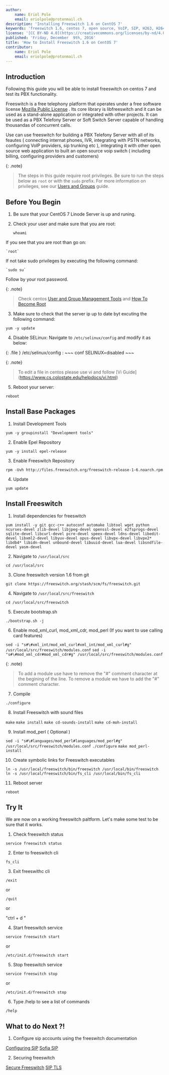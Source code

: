 ```yaml
---
author:
    name: Eriol Pole
    email: eriolpole@protonmail.ch
description: 'Installing Freeswitch 1.6 on CentOS 7'
keywords: 'freeswitch 1.6, centos 7, open source, VoIP, SIP, H263, H264, IVR, API, skypopen, H.323, SCCP'
license: '[CC BY-ND 4.0](https://creativecommons.org/licenses/by-nd/4.0)'
published: 'Friday, December  9th, 2016'
title: 'How to Install Freeswitch 1.6 on CentOS 7'
contributor:
    name: Eriol Pole
	email: eriolpole@protonmail.ch
---
```


## Introduction

Following this guide you will be able to install freeswitch on centos 7 and test its PBX functionality. 

Freeswitch is a free telephony platform that operates under a free software license [Mozilla Public License](https://www.mozilla.org/en-US/MPL/) . Its core library is libfreeswitch and it can be used as a stand-alone application or integrated with other projects. It can be used as a PBX Telefony Server or Soft Switch Server capable of handling thousandas of concurrent calls.

Use can use freeswitch for building a PBX Telefony Server with all of its feautes ( connecting internat phones, IVR, integrating with PSTN networks, configuring VoIP providers, sip trunking etc ), integrating it with other open source web application to built an open source voip switch ( including billing, configuring providers and customers)

{: .note}
> The steps in this guide require root privileges. Be sure to run the steps below as `root` or with the `sudo` prefix. For more information on privileges, see our [Users and Groups](/docs/tools-reference/linux-users-and-groups) guide. 

## Before You Begin

1. Be sure that your CentOS 7 Linode Server is up and runing.
2. Check your user and make sure that you are root:

    `whoami`

If you see that you are root than go on:

	`root`
	
If not take sudo privileges by executing the following command:

	`sudo su`
	
Follow by your root password.

{: .note}
> Check centos [User and Group Management Tools](https://www.centos.org/docs/5/html/Deployment_Guide-en-US/s1-users-tools.html) and [How To Become Root](https://wiki.centos.org/TipsAndTricks/BecomingRoot)
	
3. Make sure to check that the server ip up to date byt excuting the following command: 

`yum -y update`

4. Disable SELinux: Navigate to `/etc/selinux/config` and modify it as below:

{: .file }
/etc/selinux/config
:   ~~~ conf
    SELINUX=disabled
    ~~~

{: .note}
> To edit a file in centos please use vi and follow  [Vi Guide] (https://www.cs.colostate.edu/helpdocs/vi.html)

5. Reboot your server:

`reboot`


## Install Base Packages

1. Install Development Tools

`yum -y groupinstall "Development tools"`

2. Enable Epel Repository

`yum -y install epel-release`

3. Enable Freeswitch Repository

`rpm -Uvh http://files.freeswitch.org/freeswitch-release-1-6.noarch.rpm`

4. Update

`yum update`

## Install Freeswitch

1. Install dependencies for freeswitch

`yum install -y git gcc-c++ autoconf automake libtool wget python ncurses-devel zlib-devel libjpeg-devel openssl-devel e2fsprogs-devel sqlite-devel libcurl-devel pcre-devel speex-devel ldns-devel libedit-devel libxml2-devel libyuv-devel opus-devel libvpx-devel libvpx2* libdb4* libidn-devel unbound-devel libuuid-devel lua-devel libsndfile-devel yasm-devel`

2. Navigate to `/usr/local/src`

`cd /usr/local/src`

3. Clone freeswitch version 1.6 from git 

`git clone https://freeswitch.org/stash/scm/fs/freeswitch.git`

4. Navigate to `/usr/local/src/freeswitch`

`cd /usr/local/src/freeswitch`

5. Execute bootstrap.sh

`./bootstrap.sh -j`

6. Enable mod_xml_curl, mod_xml_cdr, mod_perl (If you want to use calling card features)

`sed -i "s#\#xml_int/mod_xml_curl#xml_int/mod_xml_curl#g" /usr/local/src/freeswitch/modules.conf`
`sed -i "s#\#mod_xml_cdr#mod_xml_cdr#g" /usr/local/src/freeswitch/modules.conf`

{: .note}
> To add a module use have to remove the "#" comment character at the begining of the line. To remove a module we have to add the "#" comment character. 

7. Compile

`./configure`

8. Install Freeswitch with sound files

`make`
`make install`
`make cd-sounds-install`
`make cd-moh-install`

9. Install mod_perl ( Optional )

`sed -i "s#\#languages/mod_perl#languages/mod_perl#g" /usr/local/src/freeswitch/modules.conf`
`./configure`
`make mod_perl-install`

10. Create symbolic links for Freeswitch executables

`ln -s /usr/local/freeswitch/bin/freeswitch /usr/local/bin/freeswitch`
`ln -s /usr/local/freeswitch/bin/fs_cli /usr/local/bin/fs_cli`

11. Reboot server 

`reboot`

## Try It

We are now on a working freeswitch paltform. Let's make some test to be sure that it works.

1. Check freeswitch status

`service freeswitch status`

2. Enter to freeswitch cli

`fs_cli`

3. Exit freeswithc cli

`/exit` 

or 

`/quit` 

or 

"ctrl + d "

4. Start freeswitch service

`service freeswitch start`

or 

`/etc/init.d/freeswitch start`

5. Stop freeswitch service

`service freeswitch stop`

or 

`/etc/init.d/freeswitch stop`

6. Type /help <enter> to see a list of commands

`/help`

## What to do Next ?!

1. Configure sip accounts using the freeswitch documentation

[Configuring SIP](https://wiki.freeswitch.org/wiki/Configuring_SIP)
[Sofia SIP](http://wiki.freeswitch.org/wiki/Sofia-SIP)


2. Securing freeswitch

[Secure Freeswitch](https://freeswitch.org/confluence/display/FREESWITCH/Security)
[SIP TLS](https://wiki.freeswitch.org/wiki/SIP_TLS)
